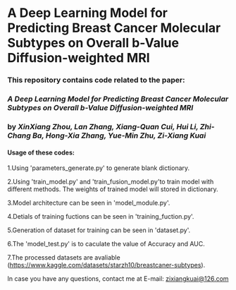 # A Deep Learning Model for Predicting Breast Cancer Molecular Subtypes on Overall b-Value Diffusion-weighted MRI

### This repository contains code related to the paper:

### _A Deep Learning Model for Predicting Breast Cancer Molecular Subtypes on Overall b-Value Diffusion-weighted MRI_

### by _XinXiang Zhou, Lan Zhang, Xiang-Quan Cui, Hui Li, Zhi-Chang Ba, Hong-Xia Zhang, Yue-Min Zhu, Zi-Xiang Kuai_

#### Usage of these codes:

1.Using 'parameters_generate.py' to generate blank dictionary.

2.Using 'train_model.py' and 'train_fusion_model.py'to train model with different methods. The weights of trained model will stored in dictionary.

3.Model architecture can be seen in 'model_module.py'.

4.Detials of training fuctions can be seen in 'training_fuction.py'.

5.Generation of dataset for training can be seen in 'dataset.py'.

6.The 'model_test.py' is to caculate the value of Accuracy and AUC.

7.The processed datasets are avaliable (https://www.kaggle.com/datasets/starzh10/breastcaner-subtypes).

In case you have any questions, contact me at E-mail: zixiangkuai@126.com
